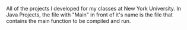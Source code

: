 All of the projects I developed for my classes at New York University.  In Java Projects, the file with "Main" in front of it's name is the file that contains the main function to be compiled and run.
